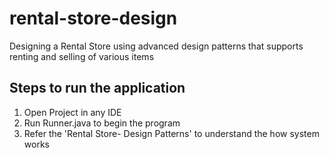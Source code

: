 # rental-store-design
Designing a Rental Store using advanced design patterns that supports renting and selling of various items

## Steps to run the application
1. Open Project in any IDE
2. Run Runner.java to begin the program
3. Refer the 'Rental Store- Design Patterns' to understand the how system works
